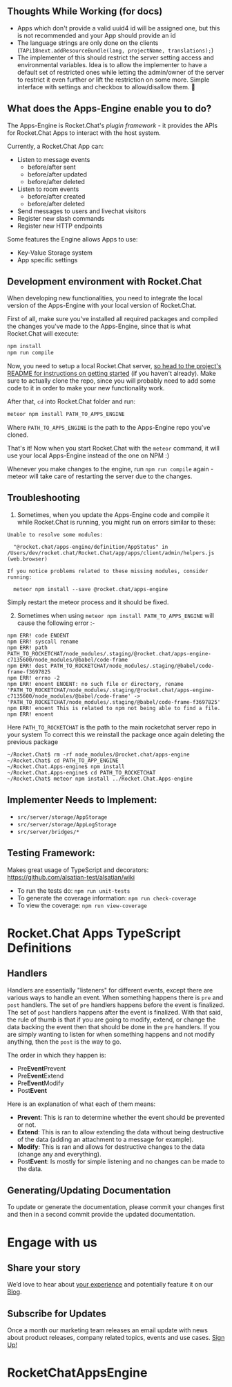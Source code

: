 ## Thoughts While Working (for docs)
- Apps which don't provide a valid uuid4 id will be assigned one, but this is not recommended and your App should provide an id
- The language strings are only done on the clients (`TAPi18next.addResourceBundle(lang, projectName, translations);`)
- The implementer of this should restrict the server setting access and environmental variables. Idea is to allow the implementer to have a default set of restricted ones while letting the admin/owner of the server to restrict it even further or lift the restriction on some more. Simple interface with settings and checkbox to allow/disallow them.  :thinking:

## What does the Apps-Engine enable you to do?
The Apps-Engine is Rocket.Chat's _plugin framework_ - it provides the APIs for Rocket.Chat Apps to interact with the host system.

Currently, a Rocket.Chat App can:
- Listen to message events
  - before/after sent
  - before/after updated
  - before/after deleted
- Listen to room events
  - before/after created
  - before/after deleted
- Send messages to users and livechat visitors
- Register new slash commands
- Register new HTTP endpoints

Some features the Engine allows Apps to use:
- Key-Value Storage system
- App specific settings

## Development environment with Rocket.Chat
When developing new functionalities, you need to integrate the local version of the Apps-Engine with your local version of Rocket.Chat.

First of all, make sure you've installed all required packages and compiled the changes you've made to the Apps-Engine, since that is what Rocket.Chat will execute:
```sh
npm install
npm run compile
```

Now, you need to setup a local Rocket.Chat server, [so head to the project's README for instructions on getting started](https://github.com/RocketChat/Rocket.Chat#development) (if you haven't already). Make sure to actually clone the repo, since you will probably need to add some code to it in order to make your new functionality work.

After that, `cd` into Rocket.Chat folder and run:
```sh
meteor npm install PATH_TO_APPS_ENGINE
```

Where `PATH_TO_APPS_ENGINE` is the path to the Apps-Engine repo you've cloned.

That's it! Now when you start Rocket.Chat with the `meteor` command, it will use your local Apps-Engine instead of the one on NPM :)

Whenever you make changes to the engine, run `npm run compile` again - meteor will take care of restarting the server due to the changes.

## Troubleshooting
1. Sometimes, when you update the Apps-Engine code and compile it while Rocket.Chat is running, you might run on errors similar to these:

```
Unable to resolve some modules:

  "@rocket.chat/apps-engine/definition/AppStatus" in
/Users/dev/rocket.chat/Rocket.Chat/app/apps/client/admin/helpers.js (web.browser)

If you notice problems related to these missing modules, consider running:

  meteor npm install --save @rocket.chat/apps-engine
```

Simply restart the meteor process and it should be fixed.

2. Sometimes when using `meteor npm install PATH_TO_APPS_ENGINE` will cause the following error :-

```
npm ERR! code ENOENT
npm ERR! syscall rename
npm ERR! path PATH_TO_ROCKETCHAT/node_modules/.staging/@rocket.chat/apps-engine-c7135600/node_modules/@babel/code-frame
npm ERR! dest PATH_TO_ROCKETCHAT/node_modules/.staging/@babel/code-frame-f3697825
npm ERR! errno -2
npm ERR! enoent ENOENT: no such file or directory, rename 'PATH_TO_ROCKETCHAT/node_modules/.staging/@rocket.chat/apps-engine-c7135600/node_modules/@babel/code-frame' -> 'PATH_TO_ROCKETCHAT/node_modules/.staging/@babel/code-frame-f3697825'
npm ERR! enoent This is related to npm not being able to find a file.
npm ERR! enoent 
```
Here `PATH_TO_ROCKETCHAT` is the path to the main rocketchat server repo in your system
To correct this we reinstall the package once again deleting the previous package
```
~/Rocket.Chat$ rm -rf node_modules/@rocket.chat/apps-engine
~/Rocket.Chat$ cd PATH_TO_APP_ENGINE
~/Rocket.Chat.Apps-engine$ npm install
~/Rocket.Chat.Apps-engine$ cd PATH_TO_ROCKETCHAT
~/Rocket.Chat$ meteor npm install ../Rocket.Chat.Apps-engine
```

## Implementer Needs to Implement:
- `src/server/storage/AppStorage`
- `src/server/storage/AppLogStorage`
- `src/server/bridges/*`

## Testing Framework:
Makes great usage of TypeScript and decorators: https://github.com/alsatian-test/alsatian/wiki
* To run the tests do: `npm run unit-tests`
* To generate the coverage information: `npm run check-coverage`
* To view the coverage: `npm run view-coverage`

# Rocket.Chat Apps TypeScript Definitions

## Handlers
Handlers are essentially "listeners" for different events, except there are various ways to handle an event.
When something happens there is `pre` and `post` handlers.
The set of `pre` handlers happens before the event is finalized.
The set of `post` handlers happens after the event is finalized.
With that said, the rule of thumb is that if you are going to modify, extend, or change the data backing the event then that should be done in the `pre` handlers. If you are simply wanting to listen for when something happens and not modify anything, then the `post` is the way to go.

The order in which they happen is:
* Pre**Event**Prevent
* Pre**Event**Extend
* Pre**Event**Modify
* Post**Event**

Here is an explanation of what each of them means:
* **Prevent**: This is ran to determine whether the event should be prevented or not.
* **Extend**: This is ran to allow extending the data without being destructive of the data (adding an attachment to a message for example).
* **Modify**: This is ran and allows for destructive changes to the data (change any and everything).
* Post**Event**: Is mostly for simple listening and no changes can be made to the data.

## Generating/Updating Documentation
To update or generate the documentation, please commit your changes first and then in a second commit provide the updated documentation.

# Engage with us
## Share your story
We’d love to hear about [your experience](https://survey.zohopublic.com/zs/e4BUFG) and potentially feature it on our [Blog](https://rocket.chat/case-studies/?utm_source=github&utm_medium=readme&utm_campaign=community).

## Subscribe for Updates
Once a month our marketing team releases an email update with news about product releases, company related topics, events and use cases. [Sign Up!](https://rocket.chat/newsletter/?utm_source=github&utm_medium=readme&utm_campaign=community)
# RocketChatAppsEngine
